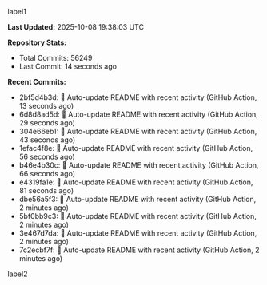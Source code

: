 
label1 
<!-- ACTIVITY_START -->
**Last Updated:** 2025-10-08 19:38:03 UTC

**Repository Stats:**
- Total Commits: 56249
- Last Commit: 14 seconds ago

**Recent Commits:**
- 2bf5d4b3d: 🤖 Auto-update README with recent activity (GitHub Action, 13 seconds ago)
- 6d8d8ad5d: 🤖 Auto-update README with recent activity (GitHub Action, 29 seconds ago)
- 304e66eb1: 🤖 Auto-update README with recent activity (GitHub Action, 43 seconds ago)
- 1efac4f8e: 🤖 Auto-update README with recent activity (GitHub Action, 56 seconds ago)
- b46e4b30c: 🤖 Auto-update README with recent activity (GitHub Action, 66 seconds ago)
- e4319fa1e: 🤖 Auto-update README with recent activity (GitHub Action, 81 seconds ago)
- dbe56a5f3: 🤖 Auto-update README with recent activity (GitHub Action, 2 minutes ago)
- 5bf0bb9c3: 🤖 Auto-update README with recent activity (GitHub Action, 2 minutes ago)
- 3e467d7da: 🤖 Auto-update README with recent activity (GitHub Action, 2 minutes ago)
- 7c2ecbf7f: 🤖 Auto-update README with recent activity (GitHub Action, 2 minutes ago)
<!-- ACTIVITY_END -->

label2
